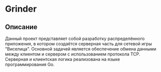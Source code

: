 # Grinder

## Описание 
Данный проект представляет собой разработку распределённого приложения, в котором создаётся серверная часть для сетевой игры "Виселица". Основной задачей является обеспечение обмена данными между клиентом и сервером с использованием протокола TCP. Серверная и клиентская логика реализована на языке программирования Go. 
